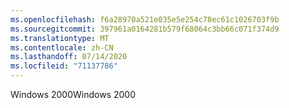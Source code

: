 ```yaml
---
ms.openlocfilehash: f6a28970a521e035e5e254c78ec61c1026703f9b
ms.sourcegitcommit: 397961a0164281b579f68064c3bb66c071f374d9
ms.translationtype: MT
ms.contentlocale: zh-CN
ms.lasthandoff: 07/14/2020
ms.locfileid: "71137786"
---
```

<span data-ttu-id="05fb2-101">Windows 2000</span><span class="sxs-lookup"><span data-stu-id="05fb2-101">Windows 2000</span></span>